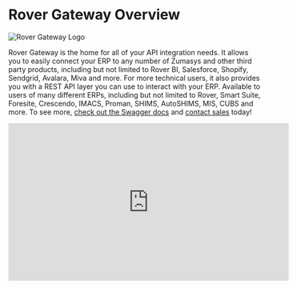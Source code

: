 # Rover Gateway Overview

<PageHeader />

![Rover Gateway Logo](/assets/img/rover-gateway.png)

Rover Gateway is the home for all of your API integration needs. It allows you to easily connect your ERP to any number of Zumasys and other third party products, including but not limited to Rover BI, Salesforce, Shopify, Sendgrid, Avalara, Miva and more. For more technical users, it also provides you with a REST API layer you can use to interact with your ERP. Available to users of many different ERPs, including but not limited to Rover, Smart Suite, Foresite, Crescendo, IMACS, Proman, SHIMS, AutoSHIMS, MIS, CUBS and more. To see more, [check out the Swagger docs](https://api.rovererp.com/swagger/index.html) and [contact sales](mailto:sales@zumasys.com) today!

<iframe width="560" height="315" src="https://www.youtube.com/embed/Qvfm-wM4Hbo" title="YouTube video player" frameborder="0" allow="accelerometer; autoplay; clipboard-write; encrypted-media; gyroscope; picture-in-picture" allowfullscreen></iframe>

<PageFooter />
